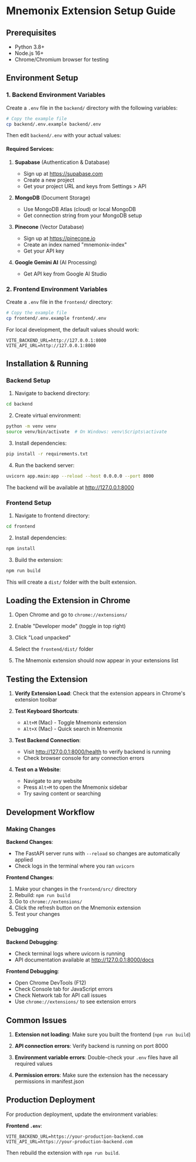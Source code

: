 # Mnemonix Extension Setup Guide

## Prerequisites

- Python 3.8+
- Node.js 16+
- Chrome/Chromium browser for testing

## Environment Setup

### 1. Backend Environment Variables

Create a `.env` file in the `backend/` directory with the following variables:

```bash
# Copy the example file
cp backend/.env.example backend/.env
```

Then edit `backend/.env` with your actual values:

#### Required Services:

1. **Supabase** (Authentication & Database)
   - Sign up at https://supabase.com
   - Create a new project
   - Get your project URL and keys from Settings > API

2. **MongoDB** (Document Storage)
   - Use MongoDB Atlas (cloud) or local MongoDB
   - Get connection string from your MongoDB setup

3. **Pinecone** (Vector Database)
   - Sign up at https://pinecone.io
   - Create an index named "mnemonix-index"
   - Get your API key

4. **Google Gemini AI** (AI Processing)
   - Get API key from Google AI Studio

### 2. Frontend Environment Variables

Create a `.env` file in the `frontend/` directory:

```bash
# Copy the example file
cp frontend/.env.example frontend/.env
```

For local development, the default values should work:
```
VITE_BACKEND_URL=http://127.0.0.1:8000
VITE_API_URL=http://127.0.0.1:8000
```

## Installation & Running

### Backend Setup

1. Navigate to backend directory:
```bash
cd backend
```

2. Create virtual environment:
```bash
python -m venv venv
source venv/bin/activate  # On Windows: venv\Scripts\activate
```

3. Install dependencies:
```bash
pip install -r requirements.txt
```

4. Run the backend server:
```bash
uvicorn app.main:app --reload --host 0.0.0.0 --port 8000
```

The backend will be available at http://127.0.0.1:8000

### Frontend Setup

1. Navigate to frontend directory:
```bash
cd frontend
```

2. Install dependencies:
```bash
npm install
```

3. Build the extension:
```bash
npm run build
```

This will create a `dist/` folder with the built extension.

## Loading the Extension in Chrome

1. Open Chrome and go to `chrome://extensions/`

2. Enable "Developer mode" (toggle in top right)

3. Click "Load unpacked"

4. Select the `frontend/dist/` folder

5. The Mnemonix extension should now appear in your extensions list

## Testing the Extension

1. **Verify Extension Load**: Check that the extension appears in Chrome's extension toolbar

2. **Test Keyboard Shortcuts**:
   - `Alt+M` (Mac) - Toggle Mnemonix extension
   - `Alt+X` (Mac) - Quick search in Mnemonix

3. **Test Backend Connection**: 
   - Visit http://127.0.0.1:8000/health to verify backend is running
   - Check browser console for any connection errors

4. **Test on a Website**:
   - Navigate to any website
   - Press `Alt+M` to open the Mnemonix sidebar
   - Try saving content or searching

## Development Workflow

### Making Changes

**Backend Changes**:
- The FastAPI server runs with `--reload` so changes are automatically applied
- Check logs in the terminal where you ran `uvicorn`

**Frontend Changes**:
1. Make your changes in the `frontend/src/` directory
2. Rebuild: `npm run build`
3. Go to `chrome://extensions/`
4. Click the refresh button on the Mnemonix extension
5. Test your changes

### Debugging

**Backend Debugging**:
- Check terminal logs where uvicorn is running
- API documentation available at http://127.0.0.1:8000/docs

**Frontend Debugging**:
- Open Chrome DevTools (F12)
- Check Console tab for JavaScript errors
- Check Network tab for API call issues
- Use `chrome://extensions/` to see extension errors

## Common Issues

1. **Extension not loading**: Make sure you built the frontend (`npm run build`)

2. **API connection errors**: Verify backend is running on port 8000

3. **Environment variable errors**: Double-check your `.env` files have all required values

4. **Permission errors**: Make sure the extension has the necessary permissions in manifest.json

## Production Deployment

For production deployment, update the environment variables:

**Frontend `.env`**:
```
VITE_BACKEND_URL=https://your-production-backend.com
VITE_API_URL=https://your-production-backend.com
```

Then rebuild the extension with `npm run build`.